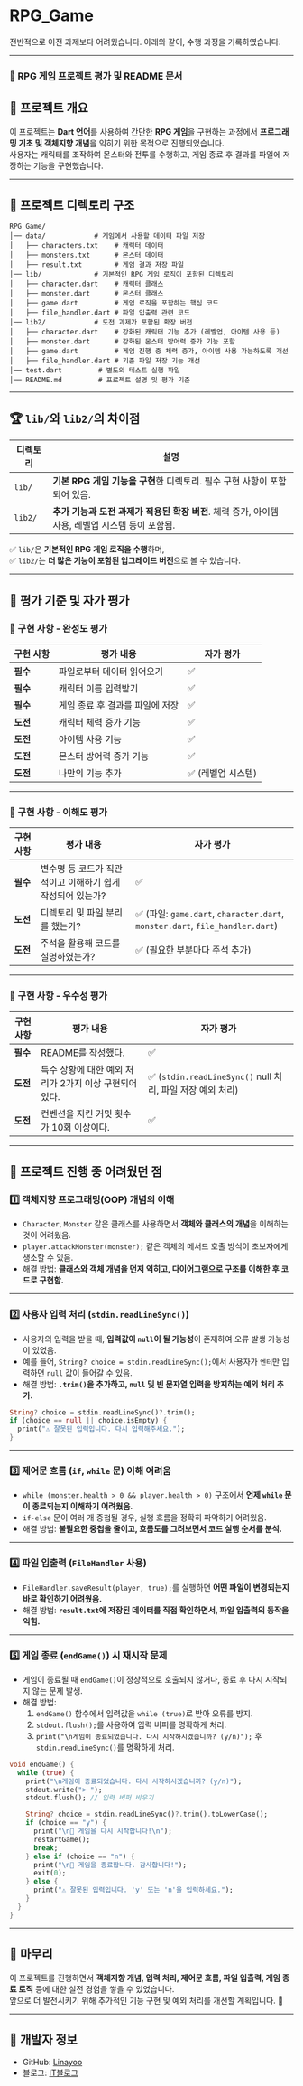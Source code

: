 # RPG_Game

전반적으로 이전 과제보다 어려웠습니다.
아래와 같이, 수행 과정을 기록하였습니다.

---

### 📝 RPG 게임 프로젝트 평가 및 README 문서  

## 📌 프로젝트 개요  
이 프로젝트는 **Dart 언어**를 사용하여 간단한 **RPG 게임**을 구현하는 과정에서 **프로그래밍 기초 및 객체지향 개념**을 익히기 위한 목적으로 진행되었습니다.  
사용자는 캐릭터를 조작하여 몬스터와 전투를 수행하고, 게임 종료 후 결과를 파일에 저장하는 기능을 구현했습니다.  

---

## 📂 프로젝트 디렉토리 구조  
```plaintext
RPG_Game/
│── data/            # 게임에서 사용할 데이터 파일 저장
│   ├── characters.txt    # 캐릭터 데이터
│   ├── monsters.txt      # 몬스터 데이터
│   ├── result.txt        # 게임 결과 저장 파일
│── lib/             # 기본적인 RPG 게임 로직이 포함된 디렉토리
│   ├── character.dart    # 캐릭터 클래스
│   ├── monster.dart      # 몬스터 클래스
│   ├── game.dart         # 게임 로직을 포함하는 핵심 코드
│   ├── file_handler.dart # 파일 입출력 관련 코드
│── lib2/            # 도전 과제가 포함된 확장 버전
│   ├── character.dart    # 강화된 캐릭터 기능 추가 (레벨업, 아이템 사용 등)
│   ├── monster.dart      # 강화된 몬스터 방어력 증가 기능 포함
│   ├── game.dart         # 게임 진행 중 체력 증가, 아이템 사용 가능하도록 개선
│   ├── file_handler.dart # 기존 파일 저장 기능 개선
│── test.dart         # 별도의 테스트 실행 파일
│── README.md         # 프로젝트 설명 및 평가 기준
```

---

## 🏆 `lib/`와 `lib2/`의 차이점  
| **디렉토리** | **설명** |
|-------------|----------------------------------|
| `lib/` | **기본 RPG 게임 기능을 구현**한 디렉토리. 필수 구현 사항이 포함되어 있음. |
| `lib2/` | **추가 기능과 도전 과제가 적용된 확장 버전**. 체력 증가, 아이템 사용, 레벨업 시스템 등이 포함됨. |

✅ `lib/`은 **기본적인 RPG 게임 로직을 수행**하며,  
✅ `lib2/`는 **더 많은 기능이 포함된 업그레이드 버전**으로 볼 수 있습니다.

---

## 🎯 평가 기준 및 자가 평가  

### 📌 구현 사항 - **완성도 평가**
| **구현 사항** | **평가 내용** | **자가 평가** |
|--------------|------------|------------|
| **필수** | 파일로부터 데이터 읽어오기 | ✅ |
| **필수** | 캐릭터 이름 입력받기 | ✅ |
| **필수** | 게임 종료 후 결과를 파일에 저장 | ✅ |
| **도전** | 캐릭터 체력 증가 기능 | ✅ |
| **도전** | 아이템 사용 기능 | ✅ |
| **도전** | 몬스터 방어력 증가 기능 | ✅ |
| **도전** | 나만의 기능 추가 | ✅ (레벨업 시스템) |

---

### 📌 구현 사항 - **이해도 평가**
| **구현 사항** | **평가 내용** | **자가 평가** |
|--------------|------------|------------|
| **필수** | 변수명 등 코드가 직관적이고 이해하기 쉽게 작성되어 있는가? | ✅ |
| **도전** | 디렉토리 및 파일 분리를 했는가? | ✅ (파일: `game.dart`, `character.dart`, `monster.dart`, `file_handler.dart`) |
| **도전** | 주석을 활용해 코드를 설명하였는가? | ✅ (필요한 부분마다 주석 추가) |

---

### 📌 구현 사항 - **우수성 평가**
| **구현 사항** | **평가 내용** | **자가 평가** |
|--------------|------------|------------|
| **필수** | README를 작성했다. | ✅ |
| **도전** | 특수 상황에 대한 예외 처리가 2가지 이상 구현되어 있다. | ✅ (`stdin.readLineSync()` null 처리, 파일 저장 예외 처리) |
| **도전** | 컨벤션을 지킨 커밋 횟수가 10회 이상이다. | ✅ |

---

## 🚀 프로젝트 진행 중 어려웠던 점  

### 1️⃣ **객체지향 프로그래밍(OOP) 개념의 이해**  
- `Character`, `Monster` 같은 클래스를 사용하면서 **객체와 클래스의 개념**을 이해하는 것이 어려웠음.  
- `player.attackMonster(monster);` 같은 객체의 메서드 호출 방식이 초보자에게 생소할 수 있음.  
- 해결 방법: **클래스와 객체 개념을 먼저 익히고, 다이어그램으로 구조를 이해한 후 코드로 구현함.**  

---

### 2️⃣ **사용자 입력 처리 (`stdin.readLineSync()`)**  
- 사용자의 입력을 받을 때, **입력값이 `null`이 될 가능성**이 존재하여 오류 발생 가능성이 있었음.  
- 예를 들어, `String? choice = stdin.readLineSync();`에서 사용자가 `엔터`만 입력하면 `null` 값이 들어갈 수 있음.  
- 해결 방법: **`.trim()`을 추가하고, `null` 및 빈 문자열 입력을 방지하는 예외 처리 추가.**  
```dart
String? choice = stdin.readLineSync()?.trim();
if (choice == null || choice.isEmpty) {
  print("⚠️ 잘못된 입력입니다. 다시 입력해주세요.");
}
```

---

### 3️⃣ **제어문 흐름 (`if`, `while` 문) 이해 어려움**  
- `while (monster.health > 0 && player.health > 0)` 구조에서 **언제 `while` 문이 종료되는지 이해하기 어려웠음.**  
- `if-else` 문이 여러 개 중첩될 경우, 실행 흐름을 정확히 파악하기 어려웠음.  
- 해결 방법: **불필요한 중첩을 줄이고, 흐름도를 그려보면서 코드 실행 순서를 분석.**  

---

### 4️⃣ **파일 입출력 (`FileHandler` 사용)**  
- `FileHandler.saveResult(player, true);`를 실행하면 **어떤 파일이 변경되는지 바로 확인하기 어려웠음.**  
- 해결 방법: **`result.txt`에 저장된 데이터를 직접 확인하면서, 파일 입출력의 동작을 익힘.**  

---

### 5️⃣ **게임 종료 (`endGame()`) 시 재시작 문제**  
- 게임이 종료될 때 `endGame()`이 정상적으로 호출되지 않거나, 종료 후 다시 시작되지 않는 문제 발생.  
- 해결 방법:  
  1. `endGame()` 함수에서 입력값을 `while (true)`로 받아 오류를 방지.  
  2. `stdout.flush();`를 사용하여 입력 버퍼를 명확하게 처리.  
  3. `print("\n게임이 종료되었습니다. 다시 시작하시겠습니까? (y/n)");` 후 `stdin.readLineSync()`를 명확하게 처리.  

```dart
void endGame() {
  while (true) { 
    print("\n게임이 종료되었습니다. 다시 시작하시겠습니까? (y/n)");
    stdout.write("> "); 
    stdout.flush(); // 입력 버퍼 비우기

    String? choice = stdin.readLineSync()?.trim().toLowerCase();
    if (choice == "y") {
      print("\n🔄 게임을 다시 시작합니다!\n");
      restartGame();
      break;
    } else if (choice == "n") {
      print("\n👋 게임을 종료합니다. 감사합니다!");
      exit(0);
    } else {
      print("⚠️ 잘못된 입력입니다. 'y' 또는 'n'을 입력하세요.");
    }
  }
}
```

---

## 📌 마무리  
이 프로젝트를 진행하면서 **객체지향 개념, 입력 처리, 제어문 흐름, 파일 입출력, 게임 종료 로직** 등에 대한 실전 경험을 쌓을 수 있었습니다.  
앞으로 더 발전시키기 위해 추가적인 기능 구현 및 예외 처리를 개선할 계획입니다. 🚀

---
## 📝 개발자 정보
- GitHub: <a href="https://github.com/Linayoo01" target="_blank">Linayoo</a>  
- 블로그: <a href="https://grmeems.tistory.com/" target="_blank">IT블로그</a>
